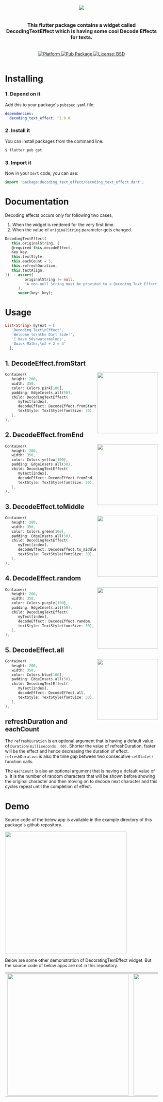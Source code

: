 <div align="center"><img src="https://github.com/aadarsh-patel/decoding_text_effect/blob/master/example/display/home.gif?raw=true"/></div><br>

<h3><div align="center">This flutter package contains a widget called DecodingTextEffect which is having some cool Decode Effects for texts.</div><br></h3>

<div align="center">  
   <a href="https://flutter.dev">  
    <img src="https://img.shields.io/badge/Platform-Flutter-yellow.svg"  
      alt="Platform" />  
  </a>  
   <a href="https://pub.dev/packages/decoding_text_effect">  
    <img src="https://img.shields.io/pub/v/decoding_text_effect.svg"  
      alt="Pub Package" />  
  </a>  
   <a href="https://github.com/aadarsh-patel/decoding_text_effect/blob/master/LICENSE">  
    <img src="https://img.shields.io/github/license/aadarsh-patel/decoding_text_effect"  
      alt="License: BSD" />  
  </a>  
</div>
<br> 
 
 # Installing

### 1. Depend on it
Add this to your package's `pubspec.yaml` file:

```yaml
dependencies:
  decoding_text_effect: ^1.0.0
```

### 2. Install it

You can install packages from the command line:

```css
$ flutter pub get
```

### 3. Import it

Now in your `Dart` code, you can use: 

```dart
import 'package:decoding_text_effect/decoding_text_effect.dart';
```

# Documentation

Decoding effects occurs only for following two cases,
1. When the widget is rendered for the very first time.
2. When the value of `originalString` parameter gets changed.

```dart
DecodingTextEffect(
   this.originalString, {
   @required this.decodeEffect,
   Key key,
   this.textStyle,
   this.eachCount = 5,
   this.refreshDuration,
   this.textAlign,
})  : assert(
         originalString != null,
         'A non-null String must be provided to a Decoding Text Effect Widget.',
      ),
      super(key: key);
```

# Usage

```dart
List<String> myText = [
   'Decoding Text\nEffect',
   'Welcome to\nthe Dart Side!',
   'I have 50\nwatermelons',
   'Quick Maths,\n2 + 2 = 4'
  ];
```

## 1. DecodeEffect.fromStart

<img src="https://github.com/aadarsh-patel/decoding_text_effect/blob/master/example/display/from_start.gif?raw=true" align = "right" height = "200px">

```dart
Container(
   height: 200,
   width: 350,
   color: Colors.pink[100],
   padding: EdgeInsets.all(50),
   child: DecodingTextEffect(
      myText[index],
      decodeEffect: DecodeEffect.fromStart,
      textStyle: TextStyle(fontSize: 30),
   ),
),
```

## 2. DecodeEffect.fromEnd

<img src="https://github.com/aadarsh-patel/decoding_text_effect/blob/master/example/display/from_end.gif?raw=true" align = "right" height = "200px">

```dart
Container(
   height: 200,
   width: 350,
   color: Colors.yellow[100],
   padding: EdgeInsets.all(50),
   child: DecodingTextEffect(
      myText[index],
      decodeEffect: DecodeEffect.fromEnd,
      textStyle: TextStyle(fontSize: 30),
   ),
),
```

## 3. DecodeEffect.toMiddle

<img src="https://github.com/aadarsh-patel/decoding_text_effect/blob/master/example/display/to_middle.gif?raw=true" align = "right" height = "200px">

```dart
Container(
   height: 200,
   width: 350,
   color: Colors.green[100],
   padding: EdgeInsets.all(50),
   child: DecodingTextEffect(
      myText[index],
      decodeEffect: DecodeEffect.to_middle,
      textStyle: TextStyle(fontSize: 30),
   ),
),
```

## 4. DecodeEffect.random

<img src="https://github.com/aadarsh-patel/decoding_text_effect/blob/master/example/display/random.gif?raw=true" align = "right" height = "200px">

```dart
Container(
   height: 200,
   width: 350,
   color: Colors.purple[100],
   padding: EdgeInsets.all(50),
   child: DecodingTextEffect(
      myText[index],
      decodeEffect: DecodeEffect.random,
      textStyle: TextStyle(fontSize: 30),
   ),
),
```

## 5. DecodeEffect.all

<img src="https://github.com/aadarsh-patel/decoding_text_effect/blob/master/example/display/all.gif?raw=true" align = "right" height = "200px">

```dart
Container(
   height: 200,
   width: 350,
   color: Colors.blue[100],
   padding: EdgeInsets.all(50),
   child: DecodingTextEffect(
      myText[index],
      decodeEffect: DecodeEffect.all,
      textStyle: TextStyle(fontSize: 30),
   ),
),
```

## refreshDuration and eachCount

The `refreshDuration` is an optional argument that is having a default value of `Duration(milliseconds: 60)`.
Shorter the value of refreshDuration, faster will be the effect and hence decreasing the duration of effect. `refreshDuration` is also the time gap between two consecutive `setState()` function calls.

The `eachCount` is also an optional argument that is having a default value of `5`. It is the number of random characters that will be shown before showing the original character and then moving on to decode next character and this cycles repeat until the completion of effect.

# Demo

Source code of the below app is available in the example directory of this package's github repository.

<img src="https://github.com/aadarsh-patel/decoding_text_effect/blob/master/example/display/demo_app.gif?raw=true" height = "400px">

Below are some other demonstration of DecoratingTextEffect widget. But the source code of below apps are not in this repository.

|   |   |
|---|---|
|<img src="https://github.com/aadarsh-patel/decoding_text_effect/blob/master/example/display/real_application.gif?raw=true" height = "400px"> | <img src="https://github.com/aadarsh-patel/decoding_text_effect/blob/master/example/display/matrix.gif?raw=true" height = "400px"> |

